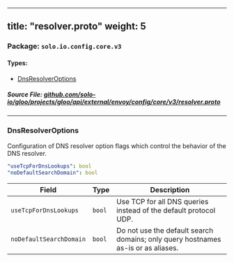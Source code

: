 
---
title: "resolver.proto"
weight: 5
---

<!-- Code generated by solo-kit. DO NOT EDIT. -->


### Package: `solo.io.config.core.v3` 
#### Types:


- [DnsResolverOptions](#dnsresolveroptions)
  



##### Source File: [github.com/solo-io/gloo/projects/gloo/api/external/envoy/config/core/v3/resolver.proto](https://github.com/solo-io/gloo/blob/master/projects/gloo/api/external/envoy/config/core/v3/resolver.proto)





---
### DnsResolverOptions

 
Configuration of DNS resolver option flags which control the behavior of the DNS resolver.

```yaml
"useTcpForDnsLookups": bool
"noDefaultSearchDomain": bool

```

| Field | Type | Description |
| ----- | ---- | ----------- | 
| `useTcpForDnsLookups` | `bool` | Use TCP for all DNS queries instead of the default protocol UDP. |
| `noDefaultSearchDomain` | `bool` | Do not use the default search domains; only query hostnames as-is or as aliases. |





<!-- Start of HubSpot Embed Code -->
<script type="text/javascript" id="hs-script-loader" async defer src="//js.hs-scripts.com/5130874.js"></script>
<!-- End of HubSpot Embed Code -->
